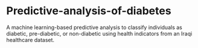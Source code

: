 # Predictive-analysis-of-diabetes
A machine learning-based predictive analysis to classify individuals as diabetic, pre-diabetic, or non-diabetic using health indicators from an Iraqi healthcare dataset.
